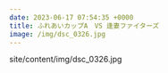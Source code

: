 ```yaml
---
date: 2023-06-17 07:54:35 +0000
title: ふれあいカップA　VS 逢妻ファイターズ
image: /img/dsc_0326.jpg
---
```

site/content/img/dsc_0326.jpg